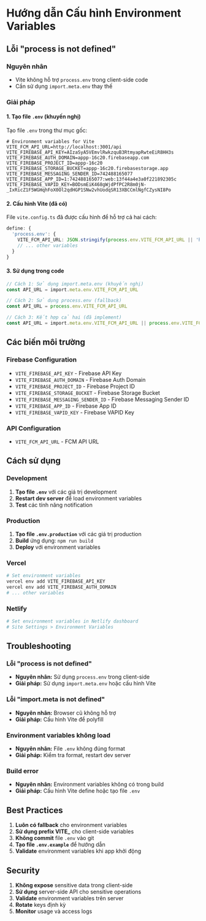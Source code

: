 # Hướng dẫn Cấu hình Environment Variables

## Lỗi "process is not defined"

### Nguyên nhân
- Vite không hỗ trợ `process.env` trong client-side code
- Cần sử dụng `import.meta.env` thay thế

### Giải pháp

#### 1. Tạo file `.env` (khuyến nghị)

Tạo file `.env` trong thư mục gốc:

```env
# Environment variables for Vite
VITE_FCM_API_URL=http://localhost:3001/api
VITE_FIREBASE_API_KEY=AIzaSyA5VEmvlRwkzquB3RtmyapRwteEiR8HH3s
VITE_FIREBASE_AUTH_DOMAIN=appp-16c20.firebaseapp.com
VITE_FIREBASE_PROJECT_ID=appp-16c20
VITE_FIREBASE_STORAGE_BUCKET=appp-16c20.firebasestorage.app
VITE_FIREBASE_MESSAGING_SENDER_ID=742488165077
VITE_FIREBASE_APP_ID=1:742488165077:web:13f44a4e3a0f221892305c
VITE_FIREBASE_VAPID_KEY=BODsmEiK468gWjdPfPC2R8m0jN-_IxRicZ1F5WGHqhFoX0Ol2qdHGP1SNw2vhUodqSR13XBCCmlNgfCZysNI8Po
```

#### 2. Cấu hình Vite (đã có)

File `vite.config.ts` đã được cấu hình để hỗ trợ cả hai cách:

```typescript
define: {
  'process.env': {
    VITE_FCM_API_URL: JSON.stringify(process.env.VITE_FCM_API_URL || 'http://localhost:3001/api'),
    // ... other variables
  }
}
```

#### 3. Sử dụng trong code

```typescript
// Cách 1: Sử dụng import.meta.env (khuyến nghị)
const API_URL = import.meta.env.VITE_FCM_API_URL

// Cách 2: Sử dụng process.env (fallback)
const API_URL = process.env.VITE_FCM_API_URL

// Cách 3: Kết hợp cả hai (đã implement)
const API_URL = import.meta.env.VITE_FCM_API_URL || process.env.VITE_FCM_API_URL || 'default'
```

## Các biến môi trường

### Firebase Configuration
- `VITE_FIREBASE_API_KEY` - Firebase API Key
- `VITE_FIREBASE_AUTH_DOMAIN` - Firebase Auth Domain
- `VITE_FIREBASE_PROJECT_ID` - Firebase Project ID
- `VITE_FIREBASE_STORAGE_BUCKET` - Firebase Storage Bucket
- `VITE_FIREBASE_MESSAGING_SENDER_ID` - Firebase Messaging Sender ID
- `VITE_FIREBASE_APP_ID` - Firebase App ID
- `VITE_FIREBASE_VAPID_KEY` - Firebase VAPID Key

### API Configuration
- `VITE_FCM_API_URL` - FCM API URL

## Cách sử dụng

### Development
1. **Tạo file `.env`** với các giá trị development
2. **Restart dev server** để load environment variables
3. **Test** các tính năng notification

### Production
1. **Tạo file `.env.production`** với các giá trị production
2. **Build** ứng dụng: `npm run build`
3. **Deploy** với environment variables

### Vercel
```bash
# Set environment variables
vercel env add VITE_FIREBASE_API_KEY
vercel env add VITE_FIREBASE_AUTH_DOMAIN
# ... other variables
```

### Netlify
```bash
# Set environment variables in Netlify dashboard
# Site Settings > Environment Variables
```

## Troubleshooting

### Lỗi "process is not defined"
- **Nguyên nhân:** Sử dụng `process.env` trong client-side
- **Giải pháp:** Sử dụng `import.meta.env` hoặc cấu hình Vite

### Lỗi "import.meta is not defined"
- **Nguyên nhân:** Browser cũ không hỗ trợ
- **Giải pháp:** Cấu hình Vite để polyfill

### Environment variables không load
- **Nguyên nhân:** File `.env` không đúng format
- **Giải pháp:** Kiểm tra format, restart dev server

### Build error
- **Nguyên nhân:** Environment variables không có trong build
- **Giải pháp:** Cấu hình Vite define hoặc tạo file `.env`

## Best Practices

1. **Luôn có fallback** cho environment variables
2. **Sử dụng prefix VITE_** cho client-side variables
3. **Không commit** file `.env` vào git
4. **Tạo file `.env.example`** để hướng dẫn
5. **Validate** environment variables khi app khởi động

## Security

1. **Không expose** sensitive data trong client-side
2. **Sử dụng** server-side API cho sensitive operations
3. **Validate** environment variables trên server
4. **Rotate** keys định kỳ
5. **Monitor** usage và access logs
